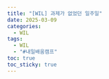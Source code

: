 ```yaml
---
title: "[WIL] 과제가 없었던 일주일"
date: 2025-03-09
categories:
  - WIL
tags:
  - WIL
  - "#내일배움캠프"
toc: true
toc_sticky: true
---
```

